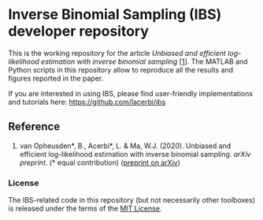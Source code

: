 # Inverse Binomial Sampling (IBS) developer repository

This is the working repository for the article *Unbiased and efficient log-likelihood estimation with inverse binomial sampling* [[1](#reference)]. The MATLAB and Python scripts in this repository allow to reproduce all the results and figures reported in the paper.

If you are interested in using IBS, please find user-friendly implementations and tutorials here: https://github.com/lacerbi/ibs

## Reference

1. van Opheusden\*, B., Acerbi\*, L. & Ma, W.J. (2020). Unbiased and efficient log-likelihood estimation with inverse binomial sampling. *arXiv preprint*. (\* equal contribution) ([preprint on arXiv]())

### License

The IBS-related code in this repository (but not necessarily other toolboxes) is released under the terms of the [MIT License](https://github.com/basvanopheusden/ibs-dev/blob/master/LICENSE).
